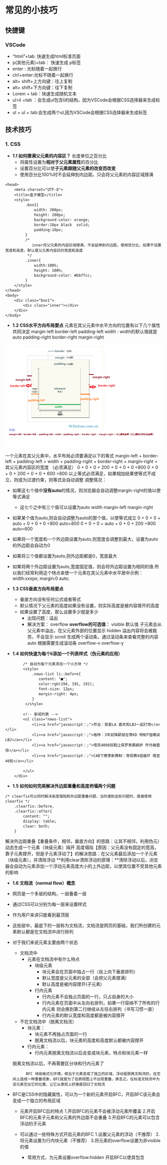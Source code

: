 # 常见的小技巧
## 快捷键
### VSCode
- “html”+tab: 快速生成html标准页面
- p(其他元素)+tab： 快速生成 p标签
- enter : 光标随着一起换行
- ctrl+enter:光标不随着一起换行
- alt+ shift+上方向键：往上复制
- alt+ shift+下方向键：往下复制
- Lorem + tab：快速生成随机文本
- ul>li +tab ：会生成ul包含li的结构，因为VSCode会根据CSS选择器来生成标签
- ul + ul + tab:会生成两个ul,因为VSCode会根据CSS选择器来生成标签

## 技术技巧
### 1. CSS
- **1.1 如何撑满父元素的内容区？**
    长度单位之百分比
    - 将属性设置为**相对于父元素属性**的百分比
    - 设置百分比可以使**子元素跟随父元素的改变而改变**
    - 使用百分比100%时不会延伸到内边距，只会将父元素的内容区域撑满
```
<head>
    <meta charset="UTF-8">
    <title>盒子模型</title>
    <style>
         .box1{
             width: 200px;
             height: 200px;
             background-color: orange;
             border:10px black  solid;
             padding:10px;
         }
         /*
            inner将父元素的内容区域撑满，不会延伸到内边距，使用百分比，如果不设置宽度和高度，默认是父元素内容区的宽度和高度
          */
         .inner{
             width:100%;
             height: 100%;
             background-color: #bbffcc;
         }
    </style>
</head>
<body>
    <div class="box1">
        <div class="inner"></div>
    </div>
</body>
```
- **1.2 CSS水平方向布局要点**
元素在其父元素中水平方向的位置有以下几个属性共同决定
        margin-left
        border-left
        padding-left
        width : width的默认值就是auto
        padding-right
        border-right
        margin-right

![](CSS/imgs/2.png)

一个元素在其父元素中，水平布局必须要满足以下的等式
margin-left + border-left + padding-left + width + padding-right + border-right + margin-right =  其父元素内容区的宽度 （必须满足）
0 + 0 + 0 + 200 + 0 + 0 + 0 =800
0 + 0 + 0 + 200 + 0 + 0 + 600 =800
以上等式必须满足，如果相加结果使等式不成立，则成为过渡约束，则等式会自动调整
 调整情况：
- 如果这七个值中**没有auto**的情况，则浏览器会自动调整margin-right的值以使等式满足
    - 这七个之中有三个值可以设置为auto
            width
            margin-left
            margin-right
- 如果某个值为auto,则会自动调整为auto的那个值，以使等式成立
        0 + 0 + 0 + auto + 0 + 0 + 0 =800    auto=800
        0 + 0 + 0 + auto + 0 + 0 + 200 =800    auto=600
- 如果将一个宽度和一个外边距设置为auto,则宽度会调整到最大，设置为auto的外边距会自动为0
- 如果将三个值都设置为auto,则外边距都是0，宽度最大
- 如果将两个外边距设置为auto,宽度固定值，则会将外边距设置为相同的值
        所以我们经常利用这个特点来使一个元素在其父元素中水平居中示例：
            width:xxxpx;
            margin:0 auto;

- **1.3 CSS垂直方向布局要点**
	- 垂直方向没有任何公式或者等式
	- 默认情况下父元素的高度如果没有设置，则实际高度是被内容撑开的高度
	- 如果设置了高度，那么设置多少就是多少
        - 出现问题：溢出
        - 解决方案： overflow
        **overflow的可选值：**
            visible 默认值 子元素会从父元素中溢出，在父元素外部的位置显示
            hidden 溢出内容将会被裁剪，不会显示
            scroll 生成两个滚动条，通过滚动条来查看完整的内容
            auto 根据需要生成滚动条
            overflow-x
            overflow-y

- **1.4 如何快速为每个li添加一个列表样式（伪元素的应用）**
```
        /* 自动为每个元素添加一个小方块 */
        <style>
            .news-list li::before{
               content: "■";
               color:rgb(194, 191, 191);
               font-size: 12px;
               margin-right: 4px;
            }
         </style>

        <!-- 新闻列表 -->
        <ul class="news-list">
            <li><a href="javascript：;">乔治：我爱LA 喜欢和LBJ一起打球</a></li>
            <li><a href="javascript：;">格林：3年前降薪就在等KD 特制T恤嘲讽LBJ</a></li>
            <li><a href="javascript：;">塔克4000双鞋让保罗羡慕嫉妒 乔丹被震惊</a></li>
            <li><a href="javascript：;">CAB下赛季新赛制：常规赛4组循环 增至46轮</a></li>

        </ul>
    </div>
```

- **1.5 如何如何完美解决外边距重叠和高度坍塌两个问题**
```
/* clearfix可以同时解决高度塌陷和外边距重叠问题，当你遇到这些问题时，直接使用clearfix */
    .clearfix::before,
    .clearfix::after{
        content: "";
        display: table;
        clear: both;
    }
```
解决外边距重叠【重叠条件，相邻，垂直方向】的思路：让其不相邻，利用伪元）动态生成一个元素（块级元素）隔开
高度塌陷【原因：父元素没有固定的宽高，靠子元素撑开，但是子元素浮动了】的解决思路：在父元素最后添加一个子元素（块级元素），并清除浮动
**利用clear清除浮动的原理：**清除浮动以后，浏览器会自动为元素添加一个浮动元素高度大小的上外边距，以使其位置不受其他元素的影响

- **1.6 文档流（normal flow）概念**
- 网页是一个多层的结构，一层叠着一层
- 通过CSS可以分别为每一层来设置样式
- 作为用户来讲只能看到最顶层
- 这些层中，最底下的一层称为文档流，文档流是网页的基础，我们所创建的元素默认都是在文档流中进行排列
- 对于我们来说元素主要由两个状态
    - 文档流中
    	- 元素在文档流中有什么特点
            - 块级元素
                - 块元素会在页面中独占一行（自上向下垂直排列）
                - 默认宽度是父元素的全部（会把父元素撑满）
                - 默认高度是被内容撑开(子元素)
            - 行内元素
                - 行内元素不会独占页面的一行，只占自身的大小
                - 行内元素在页面中从左向右排列，如果一行容纳不了所有的行内元素
                    则会换到第二行继续从左往右排列（书写习惯一直）
                - 行内元素的默认宽度和高度都是被内容撑开
    - 不在文档流中（脱离文档流）
    	- 块元素：
            - 块元素不再独占页面的一行
            - 脱离文档流以后，块元素的高度和高度默认都被内容撑开
   		- 行内元素：
        	- 行内元素脱离文档流以后会变成块元素，特点和块元素一样

    脱离文档流以后，不再需要区分块和行内元素了

            BFC 块级格式化环境，相当于元素变成了独立的区域，浮动是脱离文档流的，在空间上造成一种重叠现象，BFC就是为了在俯视图上不出现重叠，换言之，在标准文档流中为该元素空出它的位置，让它从表现上好像是回归了文档流

- BFC是CSS中的隐藏属性，可以为一个新的元素开启BFC，开启BFC该元素会变成一个独立的布局区域
    - 元素开启BFC后的特点
    1.开启BFC的元素不会被浮动元素所覆盖
    2.开启BFC的元素子元素和父元素的外边距不会重叠
    3.开启BFC的元素可以包含浮动的子元素

    - 可以通过一些特殊方式开启元素的BFC
    1.设置父元素的浮动（不推荐）
    2.将元素设置为行内块元素（不推荐）
    3.将元素的overflow设置为非visible的值
        - 常用方式，为元素设置overflow:hidden 开启BFC以使其包含









